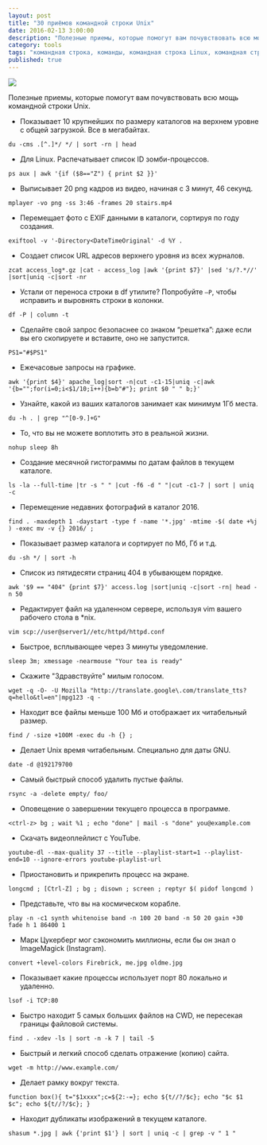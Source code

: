 ```yaml
---
layout: post
title: "30 приёмов командной строки Unix"
date: 2016-02-13 3:00:00
description: "Полезные приемы, которые помогут вам почувствовать всю мощь командной строки Unix."
category: tools
tags: "командная строка, команды, командная строка Linux, командная строка Unix, команды Linux, команды Unix"
published: true
---
```


<img src="http://theasder.github.io/img/hands.jpg" class="img-responsive" /><br />

Полезные приемы, которые помогут вам почувствовать всю мощь командной строки Unix.

<!-- more -->

* Показывает 10 крупнейших по размеру каталогов на верхнем уровне с общей загрузкой. Все в мегабайтах.

```
du -cms .[^.]*/ */ | sort -rn | head
```

* Для Linux. Распечатывает список ID зомби-процессов.

```
ps aux | awk '{if ($8=="Z") { print $2 }}'
```

* Выписывает 20 png кадров из видео, начиная с 3 минут, 46 секунд.

```
mplayer -vo png -ss 3:46 -frames 20 stairs.mp4
```

* Перемещает фото с EXIF данными в каталоги, сортируя по году создания.

```
exiftool -v '-Directory<DateTimeOriginal' -d %Y . 
```

* Создает список URL адресов верхнего уровня из всех журналов.

```
zcat access_log*.gz |cat - access_log |awk '{print $7}' |sed 's/?.*//' |sort|uniq -c|sort -nr 
```

* Устали от переноса строки в df утилите? Попробуйте `–P`, чтобы исправить и выровнять строки в колонки.

```
df -P | column -t
```

* Сделайте свой запрос безопаснее со знаком “решетка”: даже если вы его скопируете и вставите, оно не запустится. 

```
PS1="#$PS1" 
```

* Ежечасовые запросы на графике. 

```
awk '{print $4}' apache_log|sort -n|cut -c1-15|uniq -c|awk '{b="";for(i=0;i<$1/10;i++){b=b"#"}; print $0 " " b;}'
```

* Узнайте, какой из ваших каталогов занимает как минимум 1Гб места.

```
du -h . | grep "^[0-9.]+G"
```

* То, что вы не можете воплотить это в реальной жизни.

```
nohup sleep 8h 
```

* Создание месячной гистограммы по датам файлов в текущем каталоге.

```
ls -la --full-time |tr -s " " |cut -f6 -d " "|cut -c1-7 | sort | uniq -c
```

* Перемещение недавних фотографий в каталог 2016.

```
find . -maxdepth 1 -daystart -type f -name '*.jpg' -mtime -$( date +%j ) -exec mv -v {} 2016/ ; 
```

* Показывает размер каталога и сортирует по Мб, Гб и т.д.

```
du -sh */ | sort -h 
```

* Список из пятидесяти страниц 404 в убывающем порядке.

```
awk '$9 == "404" {print $7}' access.log |sort|uniq -c|sort -rn| head -n 50 
```

* Редактирует файл на удаленном сервере, используя vim вашего рабочего стола в *nix.

```
vim scp://user@server1//etc/httpd/httpd.conf
```

* Быстрое, всплывающее через 3 минуты уведомление.

```
sleep 3m; xmessage -nearmouse "Your tea is ready"
```

* Скажите "Здравствуйте" милым голосом.

```
wget -q -O- -U Mozilla "http://translate.google\.com/translate_tts?q=hello&tl=en"|mpg123 -q -
```

* Находит все файлы меньше 100 Мб и отображает их читабельный размер.

```
find / -size +100M -exec du -h {} ; 
```

* Делает Unix время читабельным. Специально для даты GNU.

```
date -d @192179700
```

* Самый быстрый способ удалить пустые файлы.

```
rsync -a -delete empty/ foo/
```

* Оповещение о завершении текущего процесса в программе.

```
<ctrl-z> bg ; wait %1 ; echo "done" | mail -s "done" you@example.com
```

* Скачать видеоплейлист с YouTube.

```
youtube-dl --max-quality 37 --title --playlist-start=1 --playlist-end=10 --ignore-errors youtube-playlist-url 
```

* Приостановить и прикрепить процесс на экране.

```
longcmd ; [Ctrl-Z] ; bg ; disown ; screen ; reptyr $( pidof longcmd ) 
```

* Представьте, что вы на космическом корабле.

```
play -n -c1 synth whitenoise band -n 100 20 band -n 50 20 gain +30 fade h 1 86400 1 
```

* Марк Цукерберг мог сэкономить миллионы, если бы он знал о ImageMagick (Instagram).

```
convert +level-colors Firebrick, me.jpg oldme.jpg
```

* Показывает какие процессы использует порт 80 локально и удаленно. 

```
lsof -i TCP:80
```

* Быстро находит 5 самых больших файлов на CWD, не пересекая границы файловой системы. 

```
find . -xdev -ls | sort -n -k 7 | tail -5 
```

* Быстрый и легкий способ сделать отражение (копию) сайта. 

```
wget -m http://www.example.com/ 
```

* Делает рамку вокруг текста.
```
function box(){ t="$1xxxx";c=${2:-=}; echo ${t//?/$c}; echo "$c $1 $c"; echo ${t//?/$c}; } 
```

* Находит дубликаты изображений в текущем каталоге.
```
shasum *.jpg | awk {'print $1'} | sort | uniq -c | grep -v " 1 " 
```

